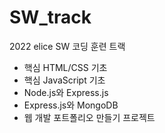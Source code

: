 # SW_track

2022 elice SW 코딩 훈련 트랙
- 핵심 HTML/CSS 기초
- 핵심 JavaScript 기초
- Node.js와 Express.js
- Express.js와 MongoDB
- 웹 개발 포트폴리오 만들기 프로젝트
